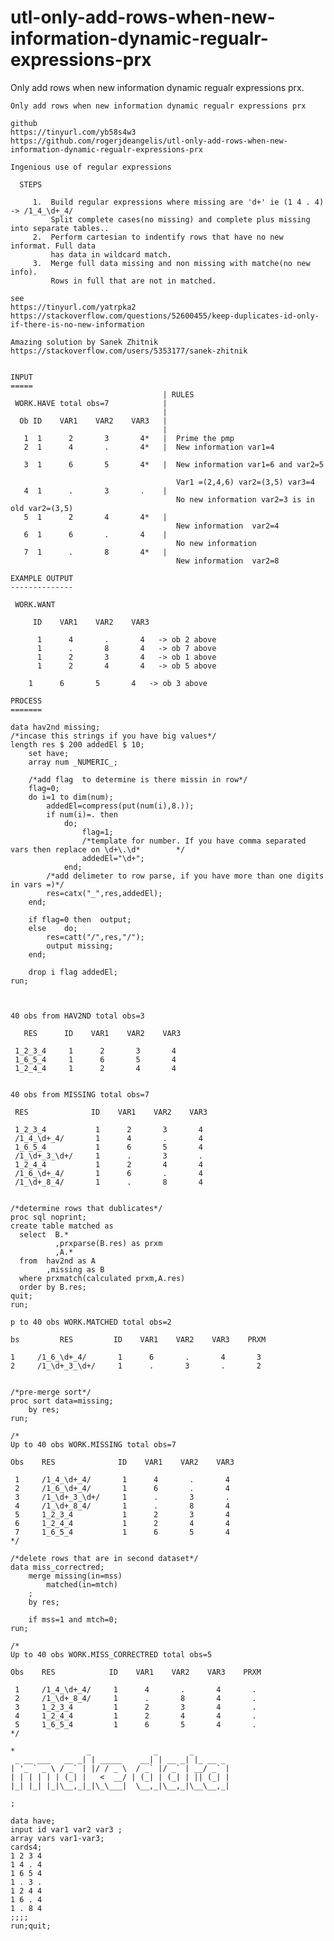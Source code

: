 # utl-only-add-rows-when-new-information-dynamic-regualr-expressions-prx
Only add rows when new information dynamic regualr expressions prx.

    Only add rows when new information dynamic regualr expressions prx

    github
    https://tinyurl.com/yb58s4w3
    https://github.com/rogerjdeangelis/utl-only-add-rows-when-new-information-dynamic-regualr-expressions-prx

    Ingenious use of regular expressions

      STEPS

         1.  Build regular expressions where missing are 'd+' ie (1 4 . 4) -> /1_4_\d+_4/
             Split complete cases(no missing) and complete plus missing into separate tables..
         2.  Perform cartesian to indentify rows that have no new informat. Full data
             has data in wildcard match.
         3.  Merge full data missing and non missing with matche(no new info).
             Rows in full that are not in matched.

    see
    https://tinyurl.com/yatrpka2
    https://stackoverflow.com/questions/52600455/keep-duplicates-id-only-if-there-is-no-new-information

    Amazing solution by Sanek Zhitnik
    https://stackoverflow.com/users/5353177/sanek-zhitnik


    INPUT
    =====
                                      | RULES
     WORK.HAVE total obs=7            |
                                      |
      Ob ID    VAR1    VAR2    VAR3   |
                                      |
       1  1      2       3       4*   |  Prime the pmp
       2  1      4       .       4*   |  New information var1=4

       3  1      6       5       4*   |  New information var1=6 and var2=5

                                         Var1 =(2,4,6) var2=(3,5) var3=4
       4  1      .       3       .    |
                                         No new information var2=3 is in old var2=(3,5)
       5  1      2       4       4*   |
                                         New information  var2=4
       6  1      6       .       4    |
                                         No new information
       7  1      .       8       4*   |
                                         New information  var2=8

    EXAMPLE OUTPUT
    --------------

     WORK.WANT

         ID    VAR1    VAR2    VAR3

          1      4       .       4   -> ob 2 above
          1      .       8       4   -> ob 7 above
          1      2       3       4   -> ob 1 above
          1      2       4       4   -> ob 5 above

        1      6       5       4   -> ob 3 above

    PROCESS
    =======

    data hav2nd missing;
    /*incase this strings if you have big values*/
    length res $ 200 addedEl $ 10;
        set have;
        array num _NUMERIC_;

        /*add flag  to determine is there missin in row*/
        flag=0;
        do i=1 to dim(num);
            addedEl=compress(put(num(i),8.));
            if num(i)=. then
                do;
                    flag=1;
                    /*template for number. If you have comma separated vars then replace on \d+\.\d*        */
                    addedEl="\d+";
                end;
            /*add delimeter to row parse, if you have more than one digits in vars =)*/
            res=catx("_",res,addedEl);
        end;

        if flag=0 then  output;
        else    do;
            res=catt("/",res,"/");
            output missing;
        end;

        drop i flag addedEl;
    run;



    40 obs from HAV2ND total obs=3

       RES      ID    VAR1    VAR2    VAR3

     1_2_3_4     1      2       3       4
     1_6_5_4     1      6       5       4
     1_2_4_4     1      2       4       4


    40 obs from MISSING total obs=7

     RES              ID    VAR1    VAR2    VAR3

     1_2_3_4           1      2       3       4
     /1_4_\d+_4/       1      4       .       4
     1_6_5_4           1      6       5       4
     /1_\d+_3_\d+/     1      .       3       .
     1_2_4_4           1      2       4       4
     /1_6_\d+_4/       1      6       .       4
     /1_\d+_8_4/       1      .       8       4


    /*determine rows that dublicates*/
    proc sql noprint;
    create table matched as
      select  B.*
              ,prxparse(B.res) as prxm
              ,A.*
      from  hav2nd as A
            ,missing as B
      where prxmatch(calculated prxm,A.res)
      order by B.res;
    quit;
    run;

    p to 40 obs WORK.MATCHED total obs=2

    bs         RES         ID    VAR1    VAR2    VAR3    PRXM

    1     /1_6_\d+_4/       1      6       .       4       3
    2     /1_\d+_3_\d+/     1      .       3       .       2


    /*pre-merge sort*/
    proc sort data=missing;
        by res;
    run;

    /*
    Up to 40 obs WORK.MISSING total obs=7

    Obs    RES              ID    VAR1    VAR2    VAR3

     1     /1_4_\d+_4/       1      4       .       4
     2     /1_6_\d+_4/       1      6       .       4
     3     /1_\d+_3_\d+/     1      .       3       .
     4     /1_\d+_8_4/       1      .       8       4
     5     1_2_3_4           1      2       3       4
     6     1_2_4_4           1      2       4       4
     7     1_6_5_4           1      6       5       4
    */

    /*delete rows that are in second dataset*/
    data miss_correctred;
        merge missing(in=mss)
            matched(in=mtch)
        ;
        by res;

        if mss=1 and mtch=0;
    run;

    /*
    Up to 40 obs WORK.MISS_CORRECTRED total obs=5

    Obs    RES            ID    VAR1    VAR2    VAR3    PRXM

     1     /1_4_\d+_4/     1      4       .       4       .
     2     /1_\d+_8_4/     1      .       8       4       .
     3     1_2_3_4         1      2       3       4       .
     4     1_2_4_4         1      2       4       4       .
     5     1_6_5_4         1      6       5       4       .
    */

    *                _              _       _
     _ __ ___   __ _| | _____    __| | __ _| |_ __ _
    | '_ ` _ \ / _` | |/ / _ \  / _` |/ _` | __/ _` |
    | | | | | | (_| |   <  __/ | (_| | (_| | || (_| |
    |_| |_| |_|\__,_|_|\_\___|  \__,_|\__,_|\__\__,_|

    ;

    data have;
    input id var1 var2 var3 ;
    array vars var1-var3;
    cards4;
    1 2 3 4
    1 4 . 4
    1 6 5 4
    1 . 3 .
    1 2 4 4
    1 6 . 4
    1 . 8 4
    ;;;;
    run;quit;

